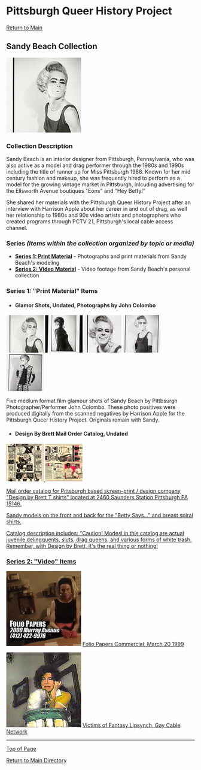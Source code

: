 # Pittsburgh Queer History Project

[Return to Main](https://github.com/happle-happle/pqhp-digital-archive/tree/main)

## Sandy Beach Collection

[![black and white photograph of a drag queen in a vintage silk sleeveless blouse](/collections/Sandy-Beach-Collection/image-files/Series-1/glamor1thumb.jpg)](https://github.com/happle-happle/pqhp-digital-archive/blob/main/collections/Sandy-Beach-Collection/Sandy-Beach-Description.md)

### Collection Description
Sandy Beach is an interior designer from Pittsburgh, Pennsylvania, who was also active as a model and drag performer through the 1980s and 1990s including the title of runner up for Miss Pittsburgh 1988. Known for her mid century fashion and makeup, she was frequently hired to perform as a model for the growing vintage market in Pittsburgh, inlcuding advertising for the Ellsworth Avenue boutiques "Eons" and "Hey Betty!"

She shared her materials with the Pittsburgh Queer History Project after an interview with Harrison Apple about her career in and out of drag, as well her relationship to 1980s and 90s video artists and photographers who created programs through PCTV 21, Pittsburgh's local cable access channel. 

### Series *(Items within the collection organized by topic or media)*
- [**Series 1: Print Material**](#series-1-print-material-items) - Photographs and print materials from Sandy Beach's modeling
- [**Series 2: Video Material**](#series-2-video-items) - Video footage from Sandy Beach's personal collection

### Series 1: "Print Material" Items
- #### Glamor Shots, Undated, Photographs by John Colombo
<p float="left">
  <a href="/collections/Sandy-Beach-Collection/image-files/Series-1/glamor1.jpg"/><img src="/collections/Sandy-Beach-Collection/image-files/Series-1/glamor1thumb.jpg" width="100" /></a>
  <a href="/collections/Sandy-Beach-Collection/image-files/Series-1/glamor2.jpg"/><img src="/collections/Sandy-Beach-Collection/image-files/Series-1/glamor2thumb.jpg" width="100" /></a>
  <a href="/collections/Sandy-Beach-Collection/image-files/Series-1/glamor3.jpg"/><img src="/collections/Sandy-Beach-Collection/image-files/Series-1/glamor3thumb.jpg" width="100" /></a>
  <a href="/collections/Sandy-Beach-Collection/image-files/Series-1/glamor4.jpg"/><img src="/collections/Sandy-Beach-Collection/image-files/Series-1/glamor4thumb.jpg" width="100" /></a>
  <a href="/collections/Sandy-Beach-Collection/image-files/Series-1/glamor5.jpg"/><img src="/collections/Sandy-Beach-Collection/image-files/Series-1/glamor5thumb.jpg" width="100" /></a>
</p>

Five medium format film glamour shots of Sandy Beach by Pittbsurgh Photographer/Performer John Colombo. These photo positives were produced digitally from the scanned negatives by Harrison Apple for the Pittsburgh Queer History Project. Originals remain with Sandy.

- #### Design By Brett Mail Order Catalog, Undated
<p float="left">
  <a href="/collections/Sandy-Beach-Collection/image-files/Series-1/bretdesign.jpg"/><img src="/collections/Sandy-Beach-Collection/image-files/Series-1/bretdesign1thumb.jpg" width="100" />
  <a href="/collections/Sandy-Beach-Collection/image-files/Series-1/bretdesign2.jpg"/><img src="/collections/Sandy-Beach-Collection/image-files/Series-1/bretdesign2thumb.jpg" width="100" />
</p>
Mail order catalog for Pittsburgh based screen-print / design company "Design by Brett T shirts" located at 2460 Saunders Station Pittsburgh PA 15146.

Sandy models on the front and back for the "Betty Says..." and breast spiral shirts.

Catalog description includes:
"Caution! Modesl in this catalog are actual juvenile delingquents, sluts, drag queens, and various forms of white trash. Remember, with Design by Brett, it's the real thing or nothing!


### Series 2: "Video" Items

[![a blonde drag queen sits at a desk in a black dress with the text folio papers and its murray avenue address](/collections/Sandy-Beach-Collection/image-files/Series-2/papersthumb.png)](https://vimeo.com/355874847?share=copy) [Folio Papers Commercial, March 20 1999](https://vimeo.com/355874847?share=copy)

[![a drag queen leans her head on a marble and brass newel post](/collections/Sandy-Beach-Collection/image-files/Series-2/victimsthumb.png)](https://vimeo.com/455594708?share=copy) [Victims of Fantasy Lipsynch, Gay Cable Network](https://vimeo.com/455594708?share=copy)

--- 

[Top of Page](#pittsburgh-queer-history-project)

[Return to Main Directory](https://github.com/happle-happle/pqhp-digital-archive/tree/main)
